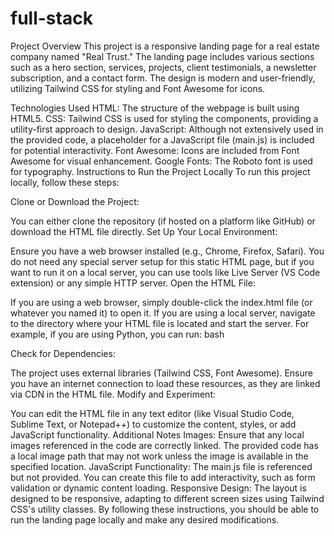 # full-stack
Project Overview
This project is a responsive landing page for a real estate company named "Real Trust." The landing page includes various sections such as a hero section, services, projects, client testimonials, a newsletter subscription, and a contact form. The design is modern and user-friendly, utilizing Tailwind CSS for styling and Font Awesome for icons.

Technologies Used
HTML: The structure of the webpage is built using HTML5.
CSS: Tailwind CSS is used for styling the components, providing a utility-first approach to design.
JavaScript: Although not extensively used in the provided code, a placeholder for a JavaScript file (main.js) is included for potential interactivity.
Font Awesome: Icons are included from Font Awesome for visual enhancement.
Google Fonts: The Roboto font is used for typography.
Instructions to Run the Project Locally
To run this project locally, follow these steps:

Clone or Download the Project:

You can either clone the repository (if hosted on a platform like GitHub) or download the HTML file directly.
Set Up Your Local Environment:

Ensure you have a web browser installed (e.g., Chrome, Firefox, Safari).
You do not need any special server setup for this static HTML page, but if you want to run it on a local server, you can use tools like Live Server (VS Code extension) or any simple HTTP server.
Open the HTML File:

If you are using a web browser, simply double-click the index.html file (or whatever you named it) to open it.
If you are using a local server, navigate to the directory where your HTML file is located and start the server. For example, if you are using Python, you can run:
bash




Check for Dependencies:

The project uses external libraries (Tailwind CSS, Font Awesome). Ensure you have an internet connection to load these resources, as they are linked via CDN in the HTML file.
Modify and Experiment:

You can edit the HTML file in any text editor (like Visual Studio Code, Sublime Text, or Notepad++) to customize the content, styles, or add JavaScript functionality.
Additional Notes
Images: Ensure that any local images referenced in the code are correctly linked. The provided code has a local image path that may not work unless the image is available in the specified location.
JavaScript Functionality: The main.js file is referenced but not provided. You can create this file to add interactivity, such as form validation or dynamic content loading.
Responsive Design: The layout is designed to be responsive, adapting to different screen sizes using Tailwind CSS's utility classes.
By following these instructions, you should be able to run the landing page locally and make any desired modifications.
